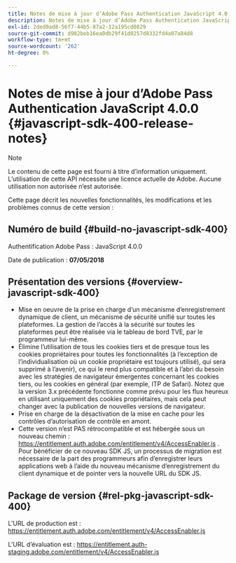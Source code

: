 ```yaml
---
title: Notes de mise à jour d’Adobe Pass Authentication JavaScript 4.0.0
description: Notes de mise à jour d’Adobe Pass Authentication JavaScript 4.0.0
exl-id: 2ded9ad8-56f7-44b5-87a2-12a195cd0829
source-git-commit: d982beb16ea0db29f41d0257d8332fd4a07a84d8
workflow-type: tm+mt
source-wordcount: '262'
ht-degree: 0%

---
```


# Notes de mise à jour d’Adobe Pass Authentication JavaScript 4.0.0 {#javascript-sdk-400-release-notes}

>[!NOTE]
>
>Le contenu de cette page est fourni à titre d’information uniquement. L’utilisation de cette API nécessite une licence actuelle de Adobe. Aucune utilisation non autorisée n’est autorisée.

Cette page décrit les nouvelles fonctionnalités, les modifications et les problèmes connus de cette version :

## Numéro de build {#build-no-javascript-sdk-400}

Authentification Adobe Pass : JavaScript 4.0.0

Date de publication : **07/05/2018**


## Présentation des versions {#overview-javascript-sdk-400}

* Mise en oeuvre de la prise en charge d’un mécanisme d’enregistrement dynamique de client, un mécanisme de sécurité unifié sur toutes les plateformes. La gestion de l’accès à la sécurité sur toutes les plateformes peut être réalisée via le tableau de bord TVE, par le programmeur lui-même.
* Élimine l’utilisation de tous les cookies tiers et de presque tous les cookies propriétaires pour toutes les fonctionnalités (à l’exception de l’individualisation où un cookie propriétaire est toujours utilisé), qui sera supprimé à l’avenir), ce qui le rend plus compatible et à l’abri du besoin avec les stratégies de navigateur émergentes concernant les cookies tiers, ou les cookies en général (par exemple, ITP de Safari). Notez que la version 3.x précédente fonctionne comme prévu pour les flux heureux en utilisant uniquement des cookies propriétaires, mais cela peut changer avec la publication de nouvelles versions de navigateur.
* Prise en charge de la désactivation de la mise en cache pour les contrôles d’autorisation de contrôle en amont.
* Cette version n’est PAS rétrocompatible et est hébergée sous un nouveau chemin : https://entitlement.auth.adobe.com/entitlement/v4/AccessEnabler.js . Pour bénéficier de ce nouveau SDK JS, un processus de migration est nécessaire de la part des programmeurs afin d’enregistrer leurs applications web à l’aide du nouveau mécanisme d’enregistrement du client dynamique et de pointer vers la nouvelle URL du SDK JS.


## Package de version {#rel-pkg-javascript-sdk-400}

L’URL de production est : https://entitlement.auth.adobe.com/entitlement/v4/AccessEnabler.js

L’URL d’évaluation est : https://entitlement.auth-staging.adobe.com/entitlement/v4/AccessEnabler.js
